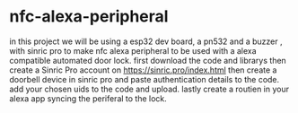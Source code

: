 # nfc-alexa-peripheral
in this project we will be using a esp32 dev board, a pn532 and a buzzer , with sinric pro to make nfc alexa peripheral to be used with a alexa compatible automated door lock.
first download the code and librarys 
then create a Sinric Pro account on https://sinric.pro/index.html
then create a doorbell device in sinric pro and paste authentication details to the code.
add your chosen uids to the code and upload.
lastly create a routien in your alexa app syncing the periferal to the lock.
